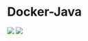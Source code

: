 Docker-Java
===========

[![](https://images.microbadger.com/badges/image/jahroots/java.svg)](https://microbadger.com/images/jahroots/java "Get your own image badge on microbadger.com")
[![](https://images.microbadger.com/badges/version/jahroots/java.svg)](https://microbadger.com/images/jahroots/java "Get your own version badge on microbadger.com")
